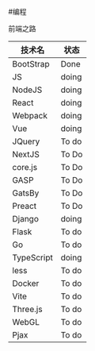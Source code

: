 #编程 

前端之路

| 技术名     | 状态  |
| ---------- | ----- |
| BootStrap  | Done  |
| JS         | doing |
| NodeJS     | doing |
| React      | doing |
| Webpack    | doing |
| Vue        | doing |
| JQuery     | To do |
| NextJS     | To Do |
| core.js    | To Do |
| GASP       | To Do |
| GatsBy     | To Do |
| Preact     | To Do |
| Django     | doing |
| Flask      | To do |
| Go         | To do |
| TypeScript | doing |
| less       | To do |
| Docker     | To do |
| Vite       | To do |
| Three.js   | To do |
| WebGL      | To do |
| Pjax       | To do      |

